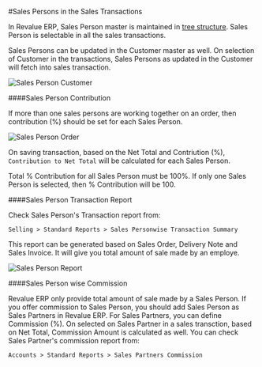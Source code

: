 #Sales Persons in the Sales Transactions

In Revalue ERP, Sales Person master is maintained in [tree structure]({{docs_base_url}}/user/manual/en/setting-up/articles/managing-tree-structure-masters.html). Sales Person is selectable in all the sales transactions.

Sales Persons can be updated in the Customer master as well. On selection of Customer in the transactions, Sales Persons as updated in the Customer will fetch into sales transaction.

<img class="screenshot" alt="Sales Person Customer" src="{{docs_base_url}}/assets/img/articles/sales-person-transaction-1.png">

####Sales Person Contribution

If more than one sales persons are working together on an order, then contribution (%) should be set for each Sales Person.

<img class="screenshot" alt="Sales Person Order" src="{{docs_base_url}}/assets/img/articles/sales-person-transaction-2.png">

On saving transaction, based on the Net Total and Contriution (%), `Contribution to Net Total` will be calculated for each Sales Person.

<div class=well>Total % Contribution for all Sales Person must be 100%. If only one Sales Person is selected, then % Contribution will be 100.</div>

####Sales Person Transaction Report

Check Sales Person's Transaction report from:

`Selling > Standard Reports > Sales Personwise Transaction Summary`

This report can be generated based on Sales Order, Delivery Note and Sales Invoice. It will give you total amount of sale made by an employe.

<img class="screenshot" alt="Sales Person Report" src="{{docs_base_url}}/assets/img/articles/sales-person-transaction-3.png">

####Sales Person wise Commission

Revalue ERP only provide total amount of sale made by a Sales Person. If you offer commission to Sales Person, you should add Sales Person as Sales Partners in Revalue ERP. For Sales Partners, you can define Commission (%). On selected on Sales Partner in a sales transction, based on Net Total, Commission Amount is calculated as well. You can check Sales Partner's commission report from:

`Accounts > Standard Reports > Sales Partners Commission`

<!-- markdown -->